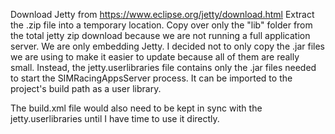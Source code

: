 Download Jetty from https://www.eclipse.org/jetty/download.html
Extract the .zip file into a temporary location.
Copy over only the "lib" folder from the total jetty zip download because we are not running a full application server. We are only embedding Jetty.
I decided not to only copy the .jar files we are using to make it easier to update because all of them are really small.
Instead, the jetty.userlibraries file contains only the .jar files needed to start the SIMRacingAppsServer process.
It can be imported to the project's build path as a user library.

The build.xml file would also need to be kept in sync with the jetty.userlibraries until I have time to use it directly.
